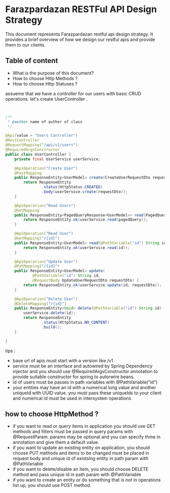 # Farazpardazan RESTFul API Design Strategy

This document represents Farazpardazan restful api design strategy. It provides a brief overview of how we design our restful apis and provide them to our clients.

## Table of content
 - What is the purpose of this document?
 - How to choose Http Methods ?
 - How to choose Http Statuses ?


assueme that we have a controller for our users with basic CRUD operations.
let's create UserController .

```java


/**
 * @author name of auther of class
 */

@Api(value = "Users Controller")
@RestController
@RequestMapping("/api/v1/users")
@RequiredArgsConstructor
public class UserController {
    private final UserService userService;

    @ApiOperation("Create User")
    @PostMapping
    public ResponseEntity<UserModel> create(CreateUserRequestDto requestDto) {
        return ResponseEntity
                .status(HttpStatus.CREATED)
                .body(userService.create(requestDto));
    }

    @ApiOperation("Read Users")
    @GetMapping
    public ResponseEntity<PagedQueryResponse<UserModel>> read(PagedQuery pagedQuery) {
        return ResponseEntity.ok(userService.read(pagedQuery));
    }

    @ApiOperation("Read User")
    @GetMapping("/{id}")
    public ResponseEntity<UserModel> read(@PathVariable("id") String id) {
        return ResponseEntity.ok(userService.read(id));
    }

    @ApiOperation("Update User")
    @PutMapping("/{id}")
    public ResponseEntity<UserModel> update(
            @PathVariable("id") String id,
            @RequestBody UpdateUserRequestDto requestDto) {
        return ResponseEntity.ok(userService.update(id, requestDto));
    }

    @ApiOperation("Delete User")
    @DeleteMapping("/{id}")
    public ResponseEntity<Void> delete(@PathVariable("id") String id) {
        userService.delete(id);
        return ResponseEntity
                .status(HttpStatus.NO_CONTENT)
                .build();
    }

}
```

tips : 
 - base url of apis must start with a version like /v1
 - service must be an interface and autowired by Spring Dependency injector and you should use @RequiredArgsConstructor annotation to provide suitable constructor for spring to autorwire beans.
 - id of users must be passes in path variables with @PathVariable("id")
 - your entities may have an id with a numerical long value and another uniqueId with UUID value.
you must pass these uniqueIds to your client and numerical id must be used in intersystem operations

## how to choose HttpMethod ?
 - if you want to read or query items in application you should use GET methods and filters must be passed in query params with @RequestParam. params may be optional and you can specify thme in annotation and give them a default value.
 - if you want to update an existing entity on application, you should choose PUT methods and items to be changed must be placed in request body and unique id of existsing entity in path param with @PathVariable
- if you want to delete/disable an item, you should choose DELETE method and pass unique id in path param with @PathVariable
 - if you want to create an entity or do something that is not in operations list up, you should use POST method.
